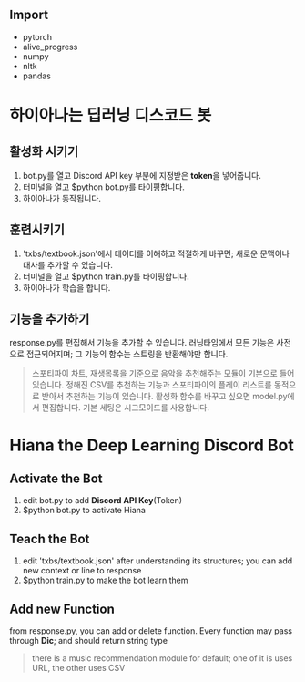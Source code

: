 ## Import
* pytorch
* alive_progress
* numpy
* nltk
* pandas

# 하이아나는 딥러닝 디스코드 봇

## 활성화 시키기
1. bot.py를 열고 Discord API key 부분에 지정받은 **token**을 넣어줍니다. <br />
2. 터미널을 열고 $python bot.py를 타이핑합니다. <br />
3. 하이아나가 동작됩니다.

## 훈련시키기
1. 'txbs/textbook.json'에서 데이터를 이해하고 적절하게 바꾸면; 새로운 문맥이나 대사를 추가할 수 있습니다. <br />
2. 터미널을 열고 $python train.py를 타이핑합니다. <br />
3. 하이아나가 학습을 합니다.

## 기능을 추가하기
response.py를 편집해서 기능을 추가할 수 있습니다. 러닝타임에서 모든 기능은 사전으로 접근되어지며; 그 기능의 함수는 스트링을 반환해야만 합니다. <br />
> 스포티파이 차트, 재생목록을 기준으로 음악을 추천해주는 모듈이 기본으로 들어있습니다. 정해진 CSV를 추천하는 기능과 스포티파이의 플레이 리스트를 동적으로 받아서 추천하는 기능이 있습니다.
> 활성화 함수를 바꾸고 싶으면 model.py에서 편집합니다. 기본 세팅은 시그모이드를 사용합니다.

# Hiana the Deep Learning Discord Bot

## Activate the Bot
1. edit bot.py to add **Discord API Key**(Token)
2. $python bot.py to activate Hiana

## Teach the Bot
1. edit 'txbs/textbook.json' after understanding its structures; you can add new context or line to response
2. $python train.py to make the bot learn them

## Add new Function
from response.py, you can add or delete function. Every function may pass through **Dic**; and should return string type
> there is a music recommendation module for default; one of it is uses URL, the other uses CSV
